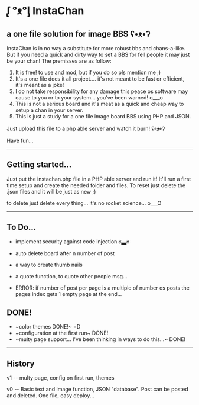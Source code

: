 # ᶘ ᵒᴥᵒᶅ InstaChan
a one file solution for image BBS ʕ•ᴥ•ʔ
 ---
InstaChan is in no way a substitute for more robust bbs and chans-a-like.
But if you need a quick and dirty way to set a BBS for fell people it may just be your chan!
The premisses are as follow:
1) It is free! to use and mod, but if you do so pls mention me ;)
2) It's a one file does it all project.... it's not meant to be fast or efficient, it's meant as a joke!
3) I do not take responsibility for any damage this peace os software may cause to you or to your system... you've been warned! o___o
4) This is not a serious board and it's meat as a quick and cheap way to setup a chan in your server.
5) This is just a study for a one file image board BBS using PHP and JSON.

Just upload this file to a php able server and watch it burn! ʕ￫ᴥ￩ʔ

Have fun...

---
## Getting started...
Just put the instachan.php file in a PHP able server and run it!
It'll run a first time setup and create the needed folder and files.
To reset just delete the .json files and it will be just as new ;)

to delete just delete every thing...
it's no rocket science... o___O

---

## To Do...

- implement security against code injection ಠ▃ಠ
- auto delete board after n number of post
- a way to create thumb nails
- a quote function, to quote other people msg...

- ERROR: if number of post per page is a multiple of number os posts the pages index gets 1 empty page at the end... 

## DONE!
- ~color themes DONE!~ =D
- ~configuration at the first run~ DONE!
- ~multy page support... I've been thinking in ways to do this...~ DONE!


---
## History
v1 -- multy page, config on first run, themes

v0 -- Basic text and image function, JSON "database". Post can be posted and deleted.
      One file, easy deploy...
